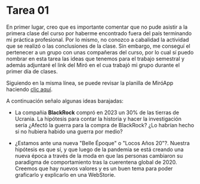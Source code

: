 # Tarea 01

En primer lugar, creo que es importante comentar que no pude asistir a la primera clase del curso por haberme encontrado fuera del país terminando mi práctica profesional. Por lo mismo, no conozco a cabalidad la actividad que se realizó o las conclusiones de la clase. Sin embargo, me conseguí el pertenecer a un grupo con unas compañeras del curso, por lo cual sí puedo nombrar en esta tarea las ideas que tenemos para el trabajo semestral y además adjuntaré el link del Miró en el cua trabajó mi grupo durante el primer día de clases.

Siguiendo en la misma línea, se puede revisar la planilla de MiróApp haciendo [clic aquí](https://miro.com/welcomeonboard/VDZOOGRvVzZCWU1KenJycmpQMzRkU0s2UUxFeHBmbmFXMzVRRlhoUjlOaDRxTmVrREdnNTUwQVNrcXp4SkVSV3wzNDU4NzY0NTYyMzMxMjI0MTI1fDI=?share_link_id=345769536572).

A continuación señalo algunas ideas barajadas:

- La compañia **BlackRock** compró en 2023 un 30% de las tierras de Ucrania. La hipótesis para contar la historia y hacer la investigación sería ¿Afectó la guerra para la compra de BlackRock? ¿Lo habrían hecho si no hubiera habido una guerra por medio?
  
- ¿Estamos ante una nueva "Belle Époque" o "Locos Años 20"?. Nuestra hipótesis es que sí, y que luego de la pandemia se está creando una nueva época a través de la moda en que las personas cambiaron su paradigma de comportamiento tras la cuerentena global de 2020. Creemos que hay nuevos valores y es un buen tema para poder graficarlo y explicarlo en una WebStorie.
